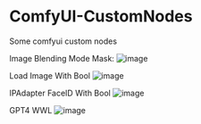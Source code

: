 # ComfyUI-CustomNodes
Some comfyui custom nodes

Image Blending Mode Mask:
![image](https://github.com/wTechArtist/ComfyUI-CustomNodes/assets/72257492/2993bedb-cae1-4351-8f87-5243333154f9)

Load Image With Bool
![image](https://github.com/user-attachments/assets/8e6d8dc0-b264-44f5-aa33-bc5e231c7cf3)

IPAdapter FaceID With Bool
![image](https://github.com/user-attachments/assets/c5540dfd-c9bb-4cb6-bc2a-5136e500df51)

GPT4 WWL
![image](https://github.com/user-attachments/assets/59919026-ed5d-43a4-b31c-1e7ae7a582a9)





